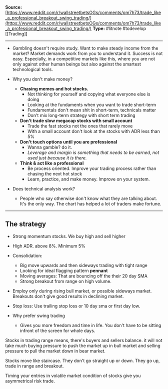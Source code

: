 **Source:** [https://www.reddit.com/r/wallstreetbetsOGs/comments/om7h73/trade_like_a_professional_breakout_swing_trading/](https://www.reddit.com/r/wallstreetbetsOGs/comments/om7h73/trade_like_a_professional_breakout_swing_trading/)
**Type:** #litnote #todevelop [[Trading]]

----
- Gambling doesn't require study. Want to make steady income from the market? Market demands work from you to understand it. Success is not easy. Especially, in a competitive markets like this, where you are not only against other human beings but also against the smartest technological tools.
- Why you don't make money?
	- **Chasing memes and hot stocks.**
		- Not thinking for yourself and copying what everyone else is doing
		- Looking at the fundaments when you want to trade short-term
		- Fundamentals don't mean shit in short-term, technicals matter
		- Don't mix long-term strategy with short term trading
	- **Don't trade slow megacap stocks with small account**
		- Trade the fast stocks not the ones that rarely move
		- With a small account don't look at the stocks with ADR less than 5%
	- **Don't touch options until you are professional**
		- Wanna gamble? do it. 
		- *Leverage and margin is something that needs to be earned, not used just because it is there.*
	- **Think & act like a professional**
		- Be process oriented. Improve your trading process rather than chasing the next hot stock
		- Learn, practice, and make money. Improve on your system. 

- Does technical analysis work?
	- People who say otherwise don't know what they are talking about. It's the only way. The chart has helped a lot of traders make fortune. 
---
## The strategy
- Strong momentum stocks. We buy high and sell higher
- High ADR. above 8%. Minimum 5%
- Consolidation:
	- Big move upwards and then sideways trading with tight range
	- Looking for ideal flagging pattern **pennant**
	- Moving averages: That are bouncing off the their 20 day SMA         
	- Strong breakout from range on high volume.
- Employ only during rising bull market, or possible sideways market. Breakouts don't give good results in declining market.
- Stop loss: Use trailing stop loss or 10 day sma or first day low.

- Why prefer swing trading
	- Gives you more freedom and time in life. You don't have to be sitting infront of the screen for whole days.

Stocks in trading range means, there's buyers and sellers balance. it will not take much buying pressure to push the market up in bull market and selling pressure to pull the market down in bear market. 

Stocks move like staircase. They don't go straight up or down. They go up, trade in range and breakout. 

Timing your entries in volatile market condition of stocks give you asymmetrical risk trade.